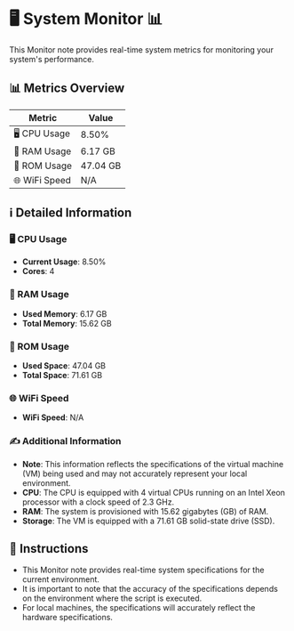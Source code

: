 
# 🖥️ System Monitor 📊

This Monitor note provides real-time system metrics for monitoring your system's performance.

## 📊 Metrics Overview

| Metric                    | Value             |
| ------------------------- | ----------------- |
| 🖥️ CPU Usage              | 8.50%       |
| 💾 RAM Usage              | 6.17 GB       |
| 💽 ROM Usage              | 47.04 GB       |
| 🌐 WiFi Speed             | N/A      |

## ℹ️ Detailed Information

### 🖥️ CPU Usage

- **Current Usage**: 8.50%
- **Cores**: 4

### 💾 RAM Usage

- **Used Memory**: 6.17 GB
- **Total Memory**: 15.62 GB

### 💽 ROM Usage

- **Used Space**: 47.04 GB
- **Total Space**: 71.61 GB

### 🌐 WiFi Speed

- **WiFi Speed**: N/A


### ✍️ Additional Information

- **Note**: This information reflects the specifications of the virtual machine (VM) being used and may not accurately represent your local environment.
- **CPU**: The CPU is equipped with  4 virtual CPUs running on an Intel Xeon processor with a clock speed of 2.3 GHz.
- **RAM**: The system is provisioned with 15.62 gigabytes (GB) of RAM.
- **Storage**: The VM is equipped with a 71.61 GB solid-state drive (SSD).

## 📝 Instructions

- This Monitor note provides real-time system specifications for the current environment.
- It is important to note that the accuracy of the specifications depends on the environment where the script is executed.
- For local machines, the specifications will accurately reflect the hardware specifications.
